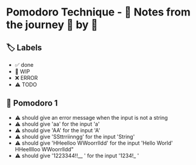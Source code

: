 # Pomodoro Technique - 📝 Notes from the journey 🍅 by 🍅


## 🏷️ Labels

- ✅ done
- 🚧 WIP
- ❌ ERROR
- ⚠ TODO

## 🍅 Pomodoro 1

* ⚠ should give an error message when the input is not a string
* ⚠ should give 'aa' for the input 'a'
* ⚠ should give 'AA' for the input 'A'
* ⚠ should give 'SSttrriinngg' for the input 'String'
* ⚠ should give 'HHeelloo WWoorrlldd' for the input 'Hello World' HHeelllloo  WWoorrlldd"
* ⚠ should give '1223344!!__  ' for the input '1234!_ '
